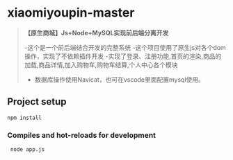 # xiaomiyoupin-master
> **【原生商城】Js+Node+MySQL实现前后端分离开发** 
>
> -这个是一个前后端结合开发的完整系统 
> -这个项目使用了原生js对各个dom操作，实现了不依赖插件开发
> -实现了登录、注册功能,首页的渲染,商品的加载,商品详情,加入购物车,购物车结算,个人中心各个模块
> - 数据库操作使用Navicat，也可在vscode里面配置mysql使用。


## Project setup

```
npm install
```

### Compiles and hot-reloads for development
```
 node app.js
```


